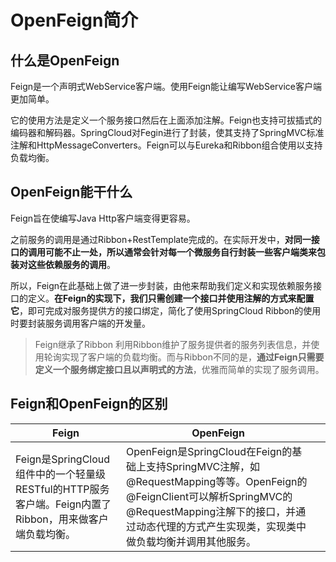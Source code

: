 # OpenFeign简介

## 什么是OpenFeign

Feign是一个声明式WebService客户端。使用Feign能让编写WebService客户端更加简单。

它的使用方法是定义一个服务接口然后在上面添加注解。Feign也支持可拔插式的编码器和解码器。SpringCloud对Fegin进行了封装，使其支持了SpringMVC标准注解和HttpMessageConverters。Feign可以与Eureka和Ribbon组合使用以支持负载均衡。



## OpenFeign能干什么

Feign旨在使编写Java Http客户端变得更容易。

之前服务的调用是通过Ribbon+RestTemplate完成的。在实际开发中，**对同一接口的调用可能不止一处，所以通常会针对每一个微服务自行封装一些客户端类来包装对这些依赖服务的调用**。

所以，Feign在此基础上做了进一步封装，由他来帮助我们定义和实现依赖服务接口的定义。**在Feign的实现下，我们只需创建一个接口并使用注解的方式来配置它**，即可完成对服务提供方的接口绑定，简化了使用SpringCloud Ribbon的使用时要封装服务调用客户端的开发量。

> Feign继承了Ribbon
> 利用Ribbon维护了服务提供者的服务列表信息，并使用轮询实现了客户端的负载均衡。而与Ribbon不同的是，**通过Feign只需要定义一个服务绑定接口且以声明式的方法**，优雅而简单的实现了服务调用。



## Feign和OpenFeign的区别

| Feign                                                        | OpenFeign                                                    |      |
| ------------------------------------------------------------ | ------------------------------------------------------------ | ---- |
| Feign是SpringCloud组件中的一个轻量级RESTful的HTTP服务客户端。Feign内置了Ribbon，用来做客户端负载均衡。 | OpenFeign是SpringCloud在Feign的基础上支持SpringMVC注解，如@RequestMapping等等。OpenFeign的@FeignClient可以解析SpringMVC的@RequestMapping注解下的接口，并通过动态代理的方式产生实现类，实现类中做负载均衡并调用其他服务。 |      |

